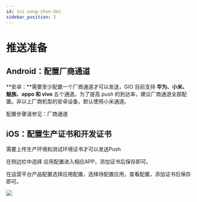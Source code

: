 ```yaml
---
id: tui-song-zhun-bei
sidebar_position: 2
---
```


# 推送准备

## Android：配置厂商通道[](#android-pei-zhi-chang-shang-tong-dao)

**安卓：**需要至少配置一个厂商通道才可以发送，GIO 目前支持 **华为、小米、魅族、oppo 和 vivo** 五个通道。为了提高 push 的到达率，建议厂商通道全部配置。非以上厂商机型的安卓设备，默认使用小米通道。

配置步骤请参见：厂商通道​


## iOS：配置生产证书和开发证书[](#ios-pei-zhi-sheng-chan-zheng-shu-he-kai-fa-zheng-shu)

需要上传生产环境和测试环境证书才可以发送Push

在侧边栏中选择 应用配置进入相应APP，添加证书后保存即可。

在运营平台产品配置选择应用配置，选择待配置应用，查看配置，添加证书后保存即可。

![](https://3953104361-files.gitbook.io/~/files/v0/b/gitbook-legacy-files/o/assets%2F-M2qbZInaXgdm8kkNosp%2F-MC68IMVKo-G2m9wVDEc%2F-MC69JFp-7sQEXDrKQhO%2Fimage.png?alt=media&token=392238ee-b34f-4214-a2e2-0967858977b8)
